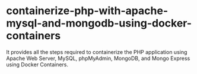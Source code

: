 # containerize-php-with-apache-mysql-and-mongodb-using-docker-containers
It provides all the steps required to containerize the PHP application using Apache Web Server, MySQL, phpMyAdmin, MongoDB, and Mongo Express using Docker Containers.
